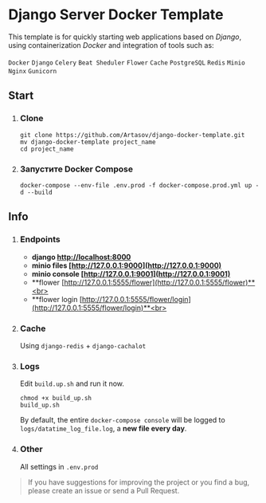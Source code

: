 # Django Server Docker Template

This template is for quickly starting web applications based on _Django_,
using containerization _Docker_ and integration of tools such as:<br><br>
`Docker` `Django` `Celery` `Beat Sheduler` `Flower` `Cache` `PostgreSQL` `Redis` `Minio` `Nginx` `Gunicorn`

## Start

1. ### Clone
    ```git
    git clone https://github.com/Artasov/django-docker-template.git
    mv django-docker-template project_name
    cd project_name
    ```
2. ### Запустите Docker Compose
      ```docker
      docker-compose --env-file .env.prod -f docker-compose.prod.yml up -d --build
      ```
## Info
1. ### Endpoints
    * **django [http://localhost:8000](http://localhost:8000)**
    * **minio files [http://127.0.0.1:9000](http://127.0.0.1:9000)**
    * **minio console [http://127.0.0.1:9001](http://127.0.0.1:9001)**
    * **flower [http://127.0.0.1:5555/flower](http://127.0.0.1:5555/flower)**<br><br>
    * **flower login [http://127.0.0.1:5555/flower/login](http://127.0.0.1:5555/flower/login)**<br><br>
2. ### Cache
   Using `django-redis` + `django-cachalot`
3. ### Logs
   Edit `build.up.sh` and run it now.
   ```shell
   chmod +x build_up.sh
   build_up.sh
   ```
   By default, the entire `docker-compose console` will be
   logged to `logs/datatime_log_file.log`, a **new file every day**.
4. ### Other
   All settings in `.env.prod`

> If you have suggestions for improving the project or you find a bug,
> please create an issue or send a Pull Request.
